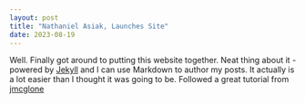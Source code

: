 ```yaml
---
layout: post
title: "Nathaniel Asiak, Launches Site"
date: 2023-08-19
---
```


Well. Finally got around to putting this website together. 
Neat thing about it - powered by [Jekyll](http://jekyllrb.com) and I can use Markdown to author my posts. 
It actually is a lot easier than I thought it was going to be. Followed a great tutorial from [jmcglone](https://github.com/jmcglone)
